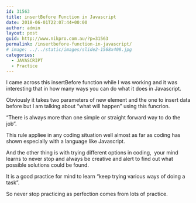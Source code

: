 ```yaml
---
id: 31563
title: insertBefore Function in Javascript
date: 2018-06-01T22:07:44+00:00
author: admin
layout: post
guid: http://www.nikpro.com.au/?p=31563
permalink: /insertbefore-function-in-javascript/
# image: ../../static/images/slide2-1568x408.jpg
categories:
  - JAVASCRIPT
  - Practice
---
```


I came across this insertBefore function while I was working and it was interesting that in how many ways you can do what it does in Javascript.

Obviously it takes two parameters of new element and the one to insert data before but I am talking about &#8220;what will happen&#8221; using this funcrion.

&#8220;There is always more than one simple or straight forward way to do the job&#8221;.

This rule appliee in any coding situation well almost as far as coding has shown especially with a language like Javascript.

And the other thing is with trying different options in coding,  your mind learns to never stop and always be creative and alert to find out what possible solutions could be found.

It is a good practice for mind to learn &#8220;keep trying various ways of doing a task&#8221;.

So never stop practicing as perfection comes from lots of practice.
